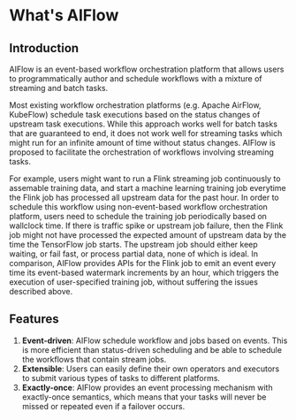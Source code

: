 # What's AIFlow

## Introduction
AIFlow is an event-based workflow orchestration platform that allows users to
programmatically author and schedule workflows with a mixture of streaming and
batch tasks.

Most existing workflow orchestration platforms (e.g. Apache AirFlow, KubeFlow)
schedule task executions based on the status changes of upstream task
executions. While this approach works well for batch tasks that are guaranteed
to end, it does not work well for streaming tasks which might run for an
infinite amount of time without status changes. AIFlow is proposed to facilitate
the orchestration of workflows involving streaming tasks.

For example, users might want to run a Flink streaming job continuously to
assemable training data, and start a machine learning training job everytime the
Flink job has processed all upstream data for the past hour. In order to
schedule this workflow using non-event-based workflow orchestration platform,
users need to schedule the training job periodically based on wallclock time. If
there is traffic spike or upstream job failure, then the Flink job might not
have processed the expected amount of upstream data by the time the TensorFlow
job starts. The upstream job should either keep waiting, or fail fast, or
process partial data, none of which is ideal. In comparison, AIFlow provides
APIs for the Flink job to emit an event every time its event-based watermark
increments by an hour, which triggers the execution of user-specified training
job, without suffering the issues described above.

## Features
1. **Event-driven**: AIFlow schedule workflow and jobs based on events. This is more efficient than status-driven scheduling and be able to schedule the workflows that contain stream jobs.
2. **Extensible**: Users can easily define their own operators and executors to submit various types of tasks to different platforms.
3. **Exactly-once**: AIFlow provides an event processing mechanism with exactly-once semantics, which means that your tasks will never be missed or repeated even if a failover occurs.
